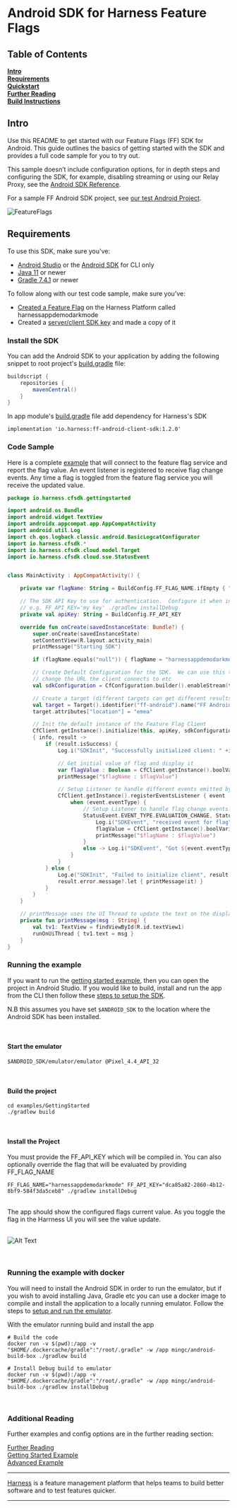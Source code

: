 Android SDK for Harness Feature Flags
========================

## Table of Contents
**[Intro](#Intro)**<br>
**[Requirements](#Requirements)**<br>
**[Quickstart](#Quickstart)**<br>
**[Further Reading](docs/further_reading.md)**<br>
**[Build Instructions](docs/build.md)**<br>

## Intro

Use this README to get started with our Feature Flags (FF) SDK for Android. This guide outlines the basics of getting started with the SDK and provides a full code sample for you to try out.

This sample doesn’t include configuration options, for in depth steps and configuring the SDK, for example, disabling streaming or using our Relay Proxy, see the [Android SDK Reference](https://ngdocs.harness.io/article/74t18egxbi-android-sdk-reference).

For a sample FF Android SDK project, see [our test Android Project](https://github.com/harness/ff-android-client-sdk/tree/main/examples/GettingStarted).


![FeatureFlags](docs/images/ff-gui.png)

## Requirements

To use this SDK, make sure you've:

- [Android Studio](https://developer.android.com/studio?gclid=CjwKCAjwp7eUBhBeEiwAZbHwkRqdhQkk6wroJeWGu0uGWjW9Ue3hFXc4SuB6lwYU4LOZiZ-MQ4p57BoCvF0QAvD_BwE&gclsrc=aw.ds) or the [Android SDK](docs/dev_environment.md) for CLI only<br>
- [Java 11](https://www.oracle.com/java/technologies/downloads/#java11) or newer <br>
- [Gradle 7.4.1](https://gradle.org/releases/) or newer <br>

To follow along with our test code sample, make sure you’ve:
- [Created a Feature Flag](https://ngdocs.harness.io/article/1j7pdkqh7j-create-a-feature-flag) on the Harness Platform called harnessappdemodarkmode
- Created a [server/client SDK key](https://ngdocs.harness.io/article/1j7pdkqh7j-create-a-feature-flag#step_3_create_an_sdk_key) and made a copy of it

### Install the SDK
You can add the Android SDK to your application by adding the following snippet to root project's [build.gradle](https://github.com/harness/ff-android-client-sdk/blob/main/examples/GettingStarted/build.gradle#L2) file:
```gradle
buildscript {
    repositories {
        mavenCentral()
    }
}
```

In app module's [build.gradle](https://github.com/harness/ff-android-client-sdk/blob/main/examples/GettingStarted/app/build.gradle#L41) file add dependency for Harness's SDK

`implementation 'io.harness:ff-android-client-sdk:1.2.0'`


### Code Sample
Here is a complete [example](https://github.com/harness/ff-android-client-sdk/blob/main/examples/GettingStarted/app/src/main/java/io/harness/cfsdk/gettingstarted/MainActivity.kt) that will connect to the feature flag service and report the flag value.  An event listener is registered
to receive flag change events.
Any time a flag is toggled from the feature flag service you will receive the updated value.

```Kotlin
package io.harness.cfsdk.gettingstarted

import android.os.Bundle
import android.widget.TextView
import androidx.appcompat.app.AppCompatActivity
import android.util.Log
import ch.qos.logback.classic.android.BasicLogcatConfigurator
import io.harness.cfsdk.*
import io.harness.cfsdk.cloud.model.Target
import io.harness.cfsdk.cloud.sse.StatusEvent


class MainActivity : AppCompatActivity() {

    private var flagName: String = BuildConfig.FF_FLAG_NAME.ifEmpty { "harnessappdemodarkmode" }

    // The SDK API Key to use for authentication.  Configure it when installing the app by setting FF_API_KEY
    // e.g. FF_API_KEY='my key' ./gradlew installDebug
    private val apiKey: String = BuildConfig.FF_API_KEY

    override fun onCreate(savedInstanceState: Bundle?) {
        super.onCreate(savedInstanceState)
        setContentView(R.layout.activity_main)
        printMessage("Starting SDK")

        if (flagName.equals("null")) { flagName = "harnessappdemodarkmode" }

        // Create Default Configuration for the SDK.  We can use this to disable streaming,
        // change the URL the client connects to etc
        val sdkConfiguration = CfConfiguration.builder().enableStream(true).build()

        // Create a target (different targets can get different results based on rules.  This include a custom attribute 'location')
        val target = Target().identifier("ff-android").name("FF Android")
        target.attributes["location"] = "emea"

        // Init the default instance of the Feature Flag Client
        CfClient.getInstance().initialize(this, apiKey, sdkConfiguration, target)
        { info, result ->
            if (result.isSuccess) {
                Log.i("SDKInit", "Successfully initialized client: " +info)

                // Get initial value of flag and display it
                var flagValue : Boolean = CfClient.getInstance().boolVariation(flagName, false)
                printMessage("$flagName : $flagValue")

                // Setup Listener to handle different events emitted by the SDK
                CfClient.getInstance().registerEventsListener { event ->
                    when (event.eventType) {
                        // Setup Listener to handle flag change events.  This fires when a flag is modified.
                        StatusEvent.EVENT_TYPE.EVALUATION_CHANGE, StatusEvent.EVENT_TYPE.EVALUATION_RELOAD -> {
                            Log.i("SDKEvent", "received event for flag")
                            flagValue = CfClient.getInstance().boolVariation(flagName, false)
                            printMessage("$flagName : $flagValue")
                        }
                        else -> Log.i("SDKEvent", "Got ${event.eventType.name}")
                    }
                }
            } else {
                Log.e("SDKInit", "Failed to initialize client", result.error)
                result.error.message?.let { printMessage(it) }
            }
        }
    }

    // printMessage uses the UI Thread to update the text on the display
    private fun printMessage(msg : String) {
        val tv1: TextView = findViewById(R.id.textView1)
        runOnUiThread { tv1.text = msg }
    }
}
```

### Running the example
If you want to run the [getting started example](examples/GettingStarted), then you can open the project in Android Studio.
If you would like to build, install and run the app from the CLI then follow these [steps to setup the SDK](docs/dev_environment.md).

N.B this assumes you have set `$ANDROID_SDK` to the location where the Android SDK has been installed.

<br>

#### Start the emulator
```
$ANDROID_SDK/emulator/emulator @Pixel_4.4_API_32
```
<br>

#### Build the project
```shell
cd examples/GettingStarted
./gradlew build
```
<br>

#### Install the Project
You must provide the FF_API_KEY which will be compiled in.
You can also optionally override the flag that will be evaluated
by providing FF_FLAG_NAME
```shell
FF_FLAG_NAME="harnessappdemodarkmode" FF_API_KEY="dca85a82-2860-4b12-8bf9-584f3da5ceb8" ./gradlew installDebug
```
<br>
The app should show the configured flags current value.  As you toggle the flag in the Harrness UI you will see the
value update.
<br><br>

![Alt Text](docs/images/android_sdk.gif)

<br>

### Running the example with docker
You will need to install the Android SDK in order to run the emulator, but if you wish to avoid installing Java, Gradle etc
you can use a docker image to compile and install the application to a locally running emulator.
Follow the steps to [setup and run the emulator](docs/dev_environment.md).

With the emulator running build and install the app
```shell
# Build the code
docker run -v $(pwd):/app -v "$HOME/.dockercache/gradle":"/root/.gradle" -w /app mingc/android-build-box ./gradlew build

# Install Debug build to emulator
docker run -v $(pwd):/app -v "$HOME/.dockercache/gradle":"/root/.gradle" -w /app mingc/android-build-box ./gradlew installDebug
```
<br>

### Additional Reading

Further examples and config options are in the further reading section:

[Further Reading](docs/further_reading.md)<br>
[Getting Started Example](examples/GettingStarted)<br>
[Advanced Example](https://github.com/drone/ff-android-client-sample)


-------------------------
[Harness](https://www.harness.io/) is a feature management platform that helps teams to build better software and to
test features quicker.

-------------------------










